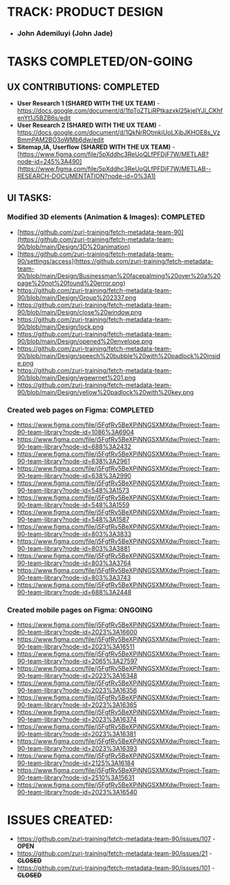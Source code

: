 # TRACK: PRODUCT DESIGN
  * ### John Ademiluyi (John Jade)

# TASKS COMPLETED/ON-GOING 
## UX CONTRIBUTIONS: COMPLETED
  * **User Research 1 (SHARED WITH THE UX TEAM)** - https://docs.google.com/document/d/1fpToZTLiRPtkazxkl25kjeIYJl_CKhfenYt1J5BZB6s/edit 
  * **User Research 2 (SHARED WITH THE UX TEAM)** - https://docs.google.com/document/d/1QkNrROtmkiUoLXjbJKHOE8s_VzBmmPAM2BO3oWMb6dw/edit
  * **Sitemap,IA, Userflow (SHARED WITH THE UX TEAM)** - [https://www.figma.com/file/5pXddhc3ReUoQLfPFDjF7W/METLAB?node-id=245%3A490](https://www.figma.com/file/5pXddhc3ReUoQLfPFDjF7W/METLAB--RESEARCH-DOCUMENTATION?node-id=0%3A1)

## UI TASKS:
  ### Modified 3D elements (Animation & Images): COMPLETED
  * [https://github.com/zuri-training/fetch-metadata-team-90](https://github.com/zuri-training/fetch-metadata-team-90/blob/main/Design/3D%20animation)
  * [https://github.com/zuri-training/fetch-metadata-team-90/settings/access](https://github.com/zuri-training/fetch-metadata-team-90/blob/main/Design/Businessman%20facepalming%20over%20a%20page%20not%20found%20error.png)
  * https://github.com/zuri-training/fetch-metadata-team-90/blob/main/Design/Group%202337.png
  * https://github.com/zuri-training/fetch-metadata-team-90/blob/main/Design/close%20window.png
  * https://github.com/zuri-training/fetch-metadata-team-90/blob/main/Design/lock.png
  * https://github.com/zuri-training/fetch-metadata-team-90/blob/main/Design/opened%20envelope.png
  * https://github.com/zuri-training/fetch-metadata-team-90/blob/main/Design/speech%20bubble%20with%20padlock%20inside.png
  * https://github.com/zuri-training/fetch-metadata-team-90/blob/main/Design/wgewrnet%201.png
  * https://github.com/zuri-training/fetch-metadata-team-90/blob/main/Design/yellow%20padlock%20with%20key.png

  ### Created web pages on Figma: COMPLETED
  * https://www.figma.com/file/j5FgfRv5BeXPiNNGSXMXdw/Project-Team-90-team-library?node-id=1086%3A6904
  * https://www.figma.com/file/j5FgfRv5BeXPiNNGSXMXdw/Project-Team-90-team-library?node-id=688%3A2432
  * https://www.figma.com/file/j5FgfRv5BeXPiNNGSXMXdw/Project-Team-90-team-library?node-id=638%3A2961
  * https://www.figma.com/file/j5FgfRv5BeXPiNNGSXMXdw/Project-Team-90-team-library?node-id=638%3A2990
  * https://www.figma.com/file/j5FgfRv5BeXPiNNGSXMXdw/Project-Team-90-team-library?node-id=548%3A1573
  * https://www.figma.com/file/j5FgfRv5BeXPiNNGSXMXdw/Project-Team-90-team-library?node-id=548%3A1559
  * https://www.figma.com/file/j5FgfRv5BeXPiNNGSXMXdw/Project-Team-90-team-library?node-id=548%3A1587
  * https://www.figma.com/file/j5FgfRv5BeXPiNNGSXMXdw/Project-Team-90-team-library?node-id=803%3A3833
  * https://www.figma.com/file/j5FgfRv5BeXPiNNGSXMXdw/Project-Team-90-team-library?node-id=803%3A3881
  * https://www.figma.com/file/j5FgfRv5BeXPiNNGSXMXdw/Project-Team-90-team-library?node-id=803%3A3764
  * https://www.figma.com/file/j5FgfRv5BeXPiNNGSXMXdw/Project-Team-90-team-library?node-id=803%3A3743
  * https://www.figma.com/file/j5FgfRv5BeXPiNNGSXMXdw/Project-Team-90-team-library?node-id=688%3A2448

  ### Created mobile pages on Figma: ONGOING
  * https://www.figma.com/file/j5FgfRv5BeXPiNNGSXMXdw/Project-Team-90-team-library?node-id=2023%3A16600
  * https://www.figma.com/file/j5FgfRv5BeXPiNNGSXMXdw/Project-Team-90-team-library?node-id=2023%3A16511
  * https://www.figma.com/file/j5FgfRv5BeXPiNNGSXMXdw/Project-Team-90-team-library?node-id=2065%3A27597
  * https://www.figma.com/file/j5FgfRv5BeXPiNNGSXMXdw/Project-Team-90-team-library?node-id=2023%3A16348
  * https://www.figma.com/file/j5FgfRv5BeXPiNNGSXMXdw/Project-Team-90-team-library?node-id=2023%3A16356
  * https://www.figma.com/file/j5FgfRv5BeXPiNNGSXMXdw/Project-Team-90-team-library?node-id=2023%3A16365
  * https://www.figma.com/file/j5FgfRv5BeXPiNNGSXMXdw/Project-Team-90-team-library?node-id=2023%3A16374
  * https://www.figma.com/file/j5FgfRv5BeXPiNNGSXMXdw/Project-Team-90-team-library?node-id=2023%3A16381
  * https://www.figma.com/file/j5FgfRv5BeXPiNNGSXMXdw/Project-Team-90-team-library?node-id=2023%3A16393
  * https://www.figma.com/file/j5FgfRv5BeXPiNNGSXMXdw/Project-Team-90-team-library?node-id=2125%3A16184
  * https://www.figma.com/file/j5FgfRv5BeXPiNNGSXMXdw/Project-Team-90-team-library?node-id=2510%3A15631
  * https://www.figma.com/file/j5FgfRv5BeXPiNNGSXMXdw/Project-Team-90-team-library?node-id=2023%3A16540

# ISSUES CREATED:
  * https://github.com/zuri-training/fetch-metadata-team-90/issues/107 - **OPEN**
  * https://github.com/zuri-training/fetch-metadata-team-90/issues/21 - ~~**CLOSED**~~
  * https://github.com/zuri-training/fetch-metadata-team-90/issues/101 - ~~**CLOSED**~~
